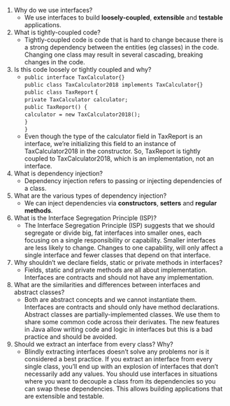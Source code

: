 1. Why do we use interfaces?
   - We use interfaces to build **loosely-coupled**, **extensible** and **testable**
applications.    
1. What is tightly-coupled code?
   - Tightly-coupled code is code that is hard to change because there is a
strong dependency between the entities (eg classes) in the code.
Changing one class may result in several cascading, breaking changes in
the code.
3. Is this code loosely or tightly coupled and why?
   - `public interface TaxCalculator{}` <br/>
     `public class TaxCalculator2018 implements TaxCalculator{}`<br/>
     `public class TaxReport` {<br/>
     `private TaxCalculator calculator;`<br/>
     `public TaxReport() {`<br/>
     `calculator = new TaxCalculator2018();`<br/>
     `}`<br/>
   `}`
    - Even though the type of the calculator field in TaxReport is an
interface, we’re initializing this field to an instance of
TaxCalculator2018 in the constructor. So, TaxReport is tightly
coupled to TaxCalculator2018, which is an implementation, not an
interface.
4. What is dependency injection?
   - Dependency injection refers to passing or injecting dependencies of a
class.
5. What are the various types of dependency injection?
   - We can inject dependencies via **constructors**, **setters** and **regular
methods**.
6. What is the Interface Segregation Principle (ISP)?
   - The Interface Segregation Principle (ISP) suggests that we should
segregate or divide big, fat interfaces into smaller ones, each focusing on
a single responsibility or capability. Smaller interfaces are less likely to
change. Changes to one capability, will only affect a single interface and
fewer classes that depend on that interface.
7. Why shouldn’t we declare fields, static or private methods in
interfaces?
    - Fields, static and private methods are all about implementation.
Interfaces are contracts and should not have any implementation.
8. What are the similarities and differences between interfaces and
abstract classes?
    - Both are abstract concepts and we cannot instantiate them.
Interfaces are contracts and should only have method declarations.
Abstract classes are partially-implemented classes. We use them to
share some common code across their derivates. The new features in
Java allow writing code and logic in interfaces but this is a bad practice
and should be avoided.
9. Should we extract an interface from every class? Why?
    - Blindly extracting interfaces doesn’t solve any problems nor is it
considered a best practice. If you extract an interface from every single
class, you’ll end up with an explosion of interfaces that don’t necessarily
add any values. You should use interfaces in situations where you want
to decouple a class from its dependencies so you can swap these
dependencies. This allows building applications that are extensible and
testable.
